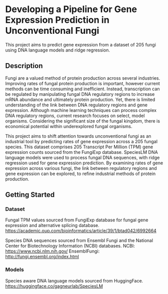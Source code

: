 # Developing a Pipeline for Gene Expression Prediction in Unconventional Fungi 
This project aims to predict gene expression from a dataset of 205 fungi using DNA language models and ridge regression.

## Description
Fungi are a valued method of protein production across several industries. Improving rates of fungal protein production is important, however current methods can be time consuming and inefficient. Instead, transcription can be regulated by manipulating fungal DNA regulatory regions to increase mRNA abundance and ultimately protein production. 
Yet, there is limited understanding of the link between DNA regulatory regions and gene expression. Although machine learning techniques can process complex DNA regulatory regions, current research focuses on select, model organisms. Considering the significant size of the fungal kingdom, there is economical potential within underexplored fungal organisms. 

This project aims to shift attention towards unconventional fungi as an industrial tool by predicting rates of gene expression across a 205 fungal species. This dataset comprises 205 Transcript Per Million (TPM) gene expression counts sourced from the FungiExp database. SpeciesLM DNA language models were used to process fungal DNA sequences, 
with ridge regression used for gene expression prediction. By examining rates of gene expression across various fungi, the link between regulatory regions and gene expression can be explored, to refine industrial methods of protein production. 

## Getting Started

### Dataset

Fungal TPM values sourced from FungiExp database for fungal gene expression and alternative splicing database. 
https://academic.oup.com/bioinformatics/article/39/1/btad042/6992664


Species DNA sequences sourced from Ensembl Fungi and the National Center for Biotechnology Information (NCBI) databases.
NCBI: https://www.ncbi.nlm.nih.gov/
EnsemblFungi: http://fungi.ensembl.org/index.html

### Models

Species aware DNA language models sourced from HuggingFace.
https://huggingface.co/gagneurlab/SpeciesLM
